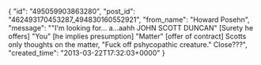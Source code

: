  {
   "id": "495059903863280",
   "post_id": "462493170453287_494830160552921",
   "from_name": "Howard Posehn",
   "message": "\"I'm looking for... a...aahh JOHN SCOTT DUNCAN\" [Surety he offers] \"You\" [he implies presumption] \"Matter\" [offer of contract]  Scotts only thoughts on the matter, \"Fuck off pshycopathic creature.\"  Close???",
   "created_time": "2013-03-22T17:32:03+0000"
 }
